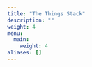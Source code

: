 ```yaml
---
title: "The Things Stack"
description: ""
weight: 4
menu:
  main:
    weight: 4
aliases: []
---
```

